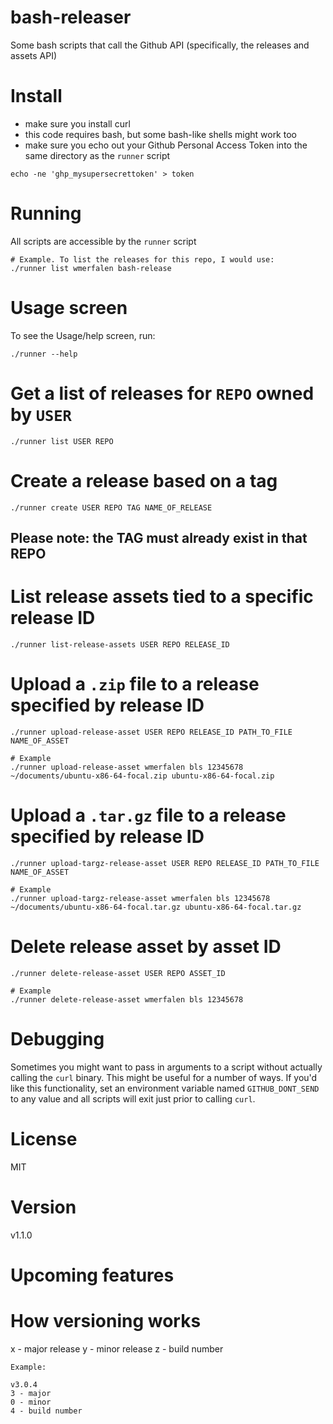 # bash-releaser
Some bash scripts that call the Github API (specifically, the releases and assets API)

# Install
- make sure you install curl
- this code requires bash, but some bash-like shells might work too
- make sure you echo out your Github Personal Access Token into the same directory as the `runner` script
```
echo -ne 'ghp_mysupersecrettoken' > token
```

# Running
All scripts are accessible by the `runner` script
```
# Example. To list the releases for this repo, I would use:
./runner list wmerfalen bash-release
```

# Usage screen
To see the Usage/help screen, run:
```
./runner --help
```

# Get a list of releases for `REPO` owned by `USER`
```
./runner list USER REPO       
```


# Create a release based on a tag
```
./runner create USER REPO TAG NAME_OF_RELEASE
```
## Please note: the TAG must already exist in that REPO

# List release assets tied to a specific release ID
```
./runner list-release-assets USER REPO RELEASE_ID
```

# Upload a `.zip` file to a release specified by release ID
```
./runner upload-release-asset USER REPO RELEASE_ID PATH_TO_FILE NAME_OF_ASSET

# Example
./runner upload-release-asset wmerfalen bls 12345678 ~/documents/ubuntu-x86-64-focal.zip ubuntu-x86-64-focal.zip
```

# Upload a `.tar.gz` file to a release specified by release ID
```
./runner upload-targz-release-asset USER REPO RELEASE_ID PATH_TO_FILE NAME_OF_ASSET

# Example
./runner upload-targz-release-asset wmerfalen bls 12345678 ~/documents/ubuntu-x86-64-focal.tar.gz ubuntu-x86-64-focal.tar.gz
```

# Delete release asset by asset ID
```
./runner delete-release-asset USER REPO ASSET_ID

# Example
./runner delete-release-asset wmerfalen bls 12345678
```

# Debugging
Sometimes you might want to pass in arguments to a script without actually calling the `curl` binary. This might be useful for a number of ways. If you'd like this functionality, set an environment variable named `GITHUB_DONT_SEND` to any value and all scripts will exit just prior to calling `curl`.

# License
MIT

# Version
v1.1.0

# Upcoming features


# How versioning works
x - major release
y - minor release
z - build number
```
Example:

v3.0.4 
3 - major
0 - minor
4 - build number
```

